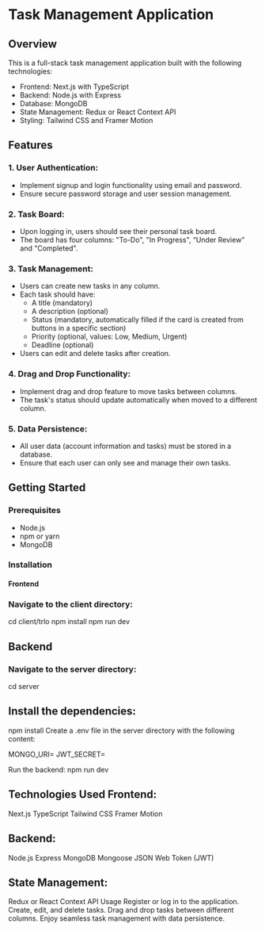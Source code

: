 # Task Management Application

## Overview

This is a full-stack task management application built with the following technologies:

- Frontend: Next.js with TypeScript
- Backend: Node.js with Express
- Database: MongoDB
- State Management: Redux or React Context API
- Styling: Tailwind CSS and Framer Motion

## Features

### 1. User Authentication:
- Implement signup and login functionality using email and password.
- Ensure secure password storage and user session management.

### 2. Task Board:
- Upon logging in, users should see their personal task board.
- The board has four columns: "To-Do", "In Progress", “Under Review” and "Completed".

### 3. Task Management:
- Users can create new tasks in any column.
- Each task should have:
  - A title (mandatory)
  - A description (optional)
  - Status (mandatory, automatically filled if the card is created from buttons in a specific section)
  - Priority (optional, values: Low, Medium, Urgent)
  - Deadline (optional)
- Users can edit and delete tasks after creation.

### 4. Drag and Drop Functionality:
- Implement drag and drop feature to move tasks between columns.
- The task's status should update automatically when moved to a different column.

### 5. Data Persistence:
- All user data (account information and tasks) must be stored in a database.
- Ensure that each user can only see and manage their own tasks.

## Getting Started

### Prerequisites
- Node.js
- npm or yarn
- MongoDB

### Installation

#### Frontend

### Navigate to the client directory:
  
cd client/trlo
npm install
npm run dev
## Backend
### Navigate to the server directory:
cd server

## Install the dependencies:
npm install
Create a .env file in the server directory with the following content:

MONGO_URI=<Your MongoDB URI>
JWT_SECRET=<Your JWT Secret>

Run the backend:
npm run dev
## Technologies Used Frontend:

Next.js
TypeScript
Tailwind CSS
Framer Motion

## Backend:

Node.js
Express
MongoDB
Mongoose
JSON Web Token (JWT)

## State Management:
Redux or React Context API Usage
Register or log in to the application.
Create, edit, and delete tasks.
Drag and drop tasks between different columns.
Enjoy seamless task management with data persistence.